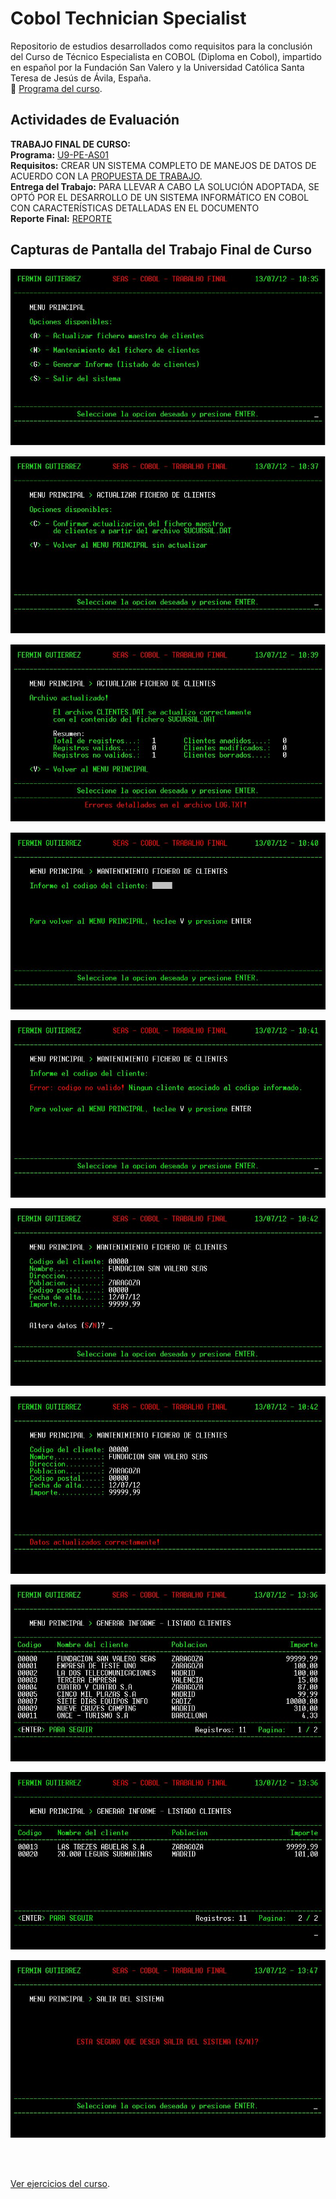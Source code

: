 # Cobol Technician Specialist

Repositorio de estudios desarrollados como requisitos para la conclusión del Curso de Técnico Especialista en COBOL (Diploma en Cobol), impartido en español por la Fundación San Valero y la Universidad Católica Santa Teresa de Jesús de Ávila, España.
<br />
📄 [Programa del curso](docs/presentacion-del-curso.pdf).
<br />

<!-- # Actividades Desarrolladas -->

## Actividades de Evaluación  

**TRABAJO FINAL DE CURSO:**  
**Programa:** [U9-PE-AS01](trabajo-final/fermin.cbl)  
**Requisitos:** CREAR UN SISTEMA COMPLETO DE MANEJOS DE DATOS DE ACUERDO CON LA [PROPUESTA DE TRABAJO](trabajo-final/TO_Laboratorio_de_Programacion.pdf).  
**Entrega del Trabajo:** PARA LLEVAR A CABO LA SOLUCIÓN ADOPTADA, SE OPTÓ POR EL DESARROLLO DE UN SISTEMA INFORMÁTICO EN COBOL CON CARACTERÍSTICAS DETALLADAS EN EL DOCUMENTO  
**Reporte Final:** [REPORTE](trabajo-final/instrucciones/Reporte_Final.pdf)

## Capturas de Pantalla del Trabajo Final de Curso  

![Menú principal](images/screenshot-01.png)
<br />

![Actualizar fichero maestro de clientes](images/screenshot-02.png)
<br />

![Actualizar fichero maestro de clientes](images/screenshot-03.png)
<br />

![Mantenimiento del fichero de clientes](images/screenshot-04.png)
<br />

![Mantenimiento del fichero de clientes](images/screenshot-05.png)
<br />

![Mantenimiento del fichero de clientes](images/screenshot-06.png)
<br />

![Mantenimiento del fichero de clientes](images/screenshot-07.png)
<br />

![Generar informe de clientes](images/screenshot-08.png)
<br />

![Generar informe de clientes](images/screenshot-09.png)
<br />

![Salir del Sistema](images/screenshot-10.png)

<br />
<br />


<!-- # Actividades Desarrolladas -->
[Ver ejercicios del curso](actividades.md).
<br />
<br />
